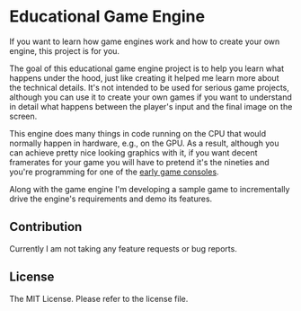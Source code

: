 # Educational Game Engine

If you want to learn how game engines work and how to create your own engine,
this project is for you.

The goal of this educational game engine project is to help you learn what
happens under the hood, just like creating it helped me learn more about the
technical details. It's not intended to be used for serious game projects,
although you can use it to create your own games if you want to understand
in detail what happens between the player's input and the final image on
the screen.

This engine does many things in code running on the CPU that would normally
happen in hardware, e.g., on the GPU. As a result, although you can achieve
pretty nice looking graphics with it, if you want decent framerates for your
game you will have to pretend it's the nineties and you're programming for
one of the [early game consoles](https://en.wikipedia.org/wiki/Sixth_generation_of_video_game_consoles).

Along with the game engine I'm developing a sample game to incrementally
drive the engine's requirements and demo its features.

## Contribution

Currently I am not taking any feature requests or bug reports.

## License

The MIT License. Please refer to the license file.

